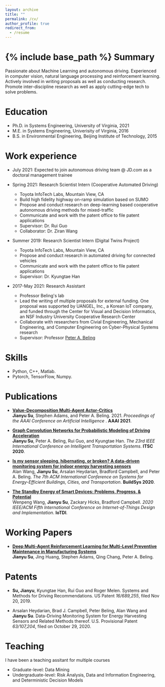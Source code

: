 ```yaml
---
layout: archive
title: ""
permalink: /cv/
author_profile: true
redirect_from:
  - /resume
---
```


{% include base_path %}
Summary
======
Passionate about Machine Learning and autonomous driving. Experienced in computer vision, natural language processing and reinforcement learning. Actively involved in writing proposals as well as conducting research. Promote inter-discipline research as well as apply cutting-edge tech to solve problems.

Education
======
* Ph.D. in Systems Engineering, University of Virginia, 2021 
* M.E. in Systems Engineering, Univerisity of Virginia, 2016
* B.S. in Environmental Engineering, Beijing Institute of Technology, 2015


Work experience
======
* July 2021: Expected to join autonomous driving team @ JD.com as a doctoral management trainee
* Spring 2021: Research Scientist Intern (Cooperative Automated Driving)
  * Toyota InfoTech Labs, Mountain View, CA
  * Build high fidelity highway on-ramp simulation based on SUMO
  * Propose and conduct research on deep-learning based cooperative autonomous driving methods for mixed-traffic
  * Communicate and work with the patent office to file patent applications
  * Supervisor: Dr. Rui Guo
  * Collaborator: Dr. Ziran Wang
* Summer 2019: Research Scientist Intern (Digital Twins Project)
  * Toyota InfoTech Labs, Mountain View, CA
  * Propose and conduct research in automated driving for connected vehicles
  * Communicate and work with the patent office to file patent applications
  * Supervisor: Dr. Kyungtae Han

* 2017-May 2021: Research Assistant
  * Professor Beling's lab
  * Lead the writing of multiple proposals for external funding. One proposal was supported by UANGEL, Inc., a Korean IoT company, and funded through the Center for Visual and Decision Informatics, an NSF Industry University Cooperative Research Center
  * Collaborate with researchers from Civial Engineering, Mechanical Engineering, and Computer Engineering on Cyber-Physical Systems research
  * Supervisor: Professor [Peter A. Beling](https://facultydirectory.virginia.edu/faculty/pb3a)
  
Skills
======
* Python, C++, Matlab.
* Pytorch, TensorFlow, Numpy.

Publications
======
* <b>[Value-Decomposition Multi-Agent Actor-Critics](https://hahayonghuming.github.io/JianyuSu.github.io/publications/VDAC)</b> 
<br> <b>Jianyu Su</b>, Stephen Adams, and Peter A. Beling. 2021. <i>Proceedings of the AAAI Conference on Artificial Intelligence </i>. <b>AAAI 2021</b>.

* <b>[Graph Convolution Networks for Probabilistic Modeling of Driving Acceleration](https://hahayonghuming.github.io/JianyuSu.github.io/publications/GCN)</b><br> 
<b>Jianyu Su</b>, Peter A. Beling, Rui Guo, and Kyungtae Han.
<i>The 23rd IEEE International Conference on Intelligent Transportation Systems</i>. <b>ITSC 2020</b>.

* <b>[Is my sensor sleeping, hibernating, or broken? A data-driven monitoring system for indoor energy harvesting sensors](https://hahayonghuming.github.io/JianyuSu.github.io/publications/SensorValid)</b> <br> 
Alan Wang, <b> Jianyu Su</b>, Arsalan Heydarian, Bradford Campbell, and Peter A. Beling.
<i>The 7th ACM International Conference on Systems for Energy-Efficient Buildings, Cities, and Transportation</i>. <b>BuildSys 2020</b>.

* <b>[The Standby Energy of Smart Devices: Problems, Progress, & Potential](https://hahayonghuming.github.io/JianyuSu.github.io/publications/Standby)</b> <br> 
Wenpeng Wang, <b>Jianyu Su</b>, Zackary Hicks, Bradford Campbell. 
<i>2020 IEEE/ACM Fifth International Conference on Internet-of-Things Design and Implementation</i>. <b>IoTDI</b>.

Working Papers
======
* <b>[Deep Multi-Agent Reinforcement Learning for Multi-Level Preventive Maintenance in Manufacturing Systems](https://hahayonghuming.github.io/JianyuSu.github.io/publications/MAPM)</b> <br> 
<b>Jianyu Su</b>, Jing Huang, Stephen Adams, Qing Chang, Peter A. Beling.


Patents
======
* <b> Su, Jianyu</b>, Kyungtae Han, Rui Guo and Roger Melen. Systems and Methods for Driving Recommendations. US Patent <i>16/689,255</i>, filed Nov 20, 2019.

* Arsalan Heydarian, Brad J. Campbell, Peter Beling, Alan Wang and <b>Jianyu Su</b>. Data-Driving Monitoring System for Energy Harvesting Sensors and Related Methods thereof. U.S. Provisional Patent <i>63/107,204</i>, filed on October 29, 2020.


  
Teaching
======
  I have been a teaching assitant for multiple courses
  * Graduate-level: Data Mining
  * Undergraduate-level: Risk Analysis, Data and Information Engineering, and Deterministic Decision Models
  

